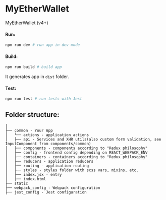 # MyEtherWallet
MyEtherWallet (v4+)

#### Run:

```bash
npm run dev # run app in dev mode
```

#### Build:

```bash
npm run build # build app
```

It generates app in `dist` folder.

#### Test:

```bash
npm run test # run tests with Jest
```

## Folder structure:

```
│
├── common - Your App
│   └── actions - application actions
│   ├── api - Services and XHR utils(also custom form validation, see InputComponent from components/common)
│   ├── components - components according to "Redux philosophy"
│   ├── config - frontend config depending on REACT_WEBPACK_ENV
│   ├── containers - containers according to "Redux philosophy"
│   ├── reducers - application reducers
│   ├── routing - application routing
│   ├── styles - styles folder with scss vars, mixins, etc.
│   ├── index.jsx - entry
│   ├── index.html
├── static
├── webpack_config - Webpack configuration
├── jest_config - Jest configuration
```